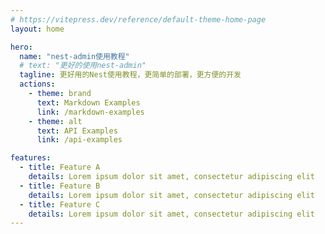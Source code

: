 ```yaml
---
# https://vitepress.dev/reference/default-theme-home-page
layout: home

hero:
  name: "nest-admin使用教程"
  # text: "更好的使用nest-admin"
  tagline: 更好用的Nest使用教程，更简单的部署，更方便的开发
  actions:
    - theme: brand
      text: Markdown Examples
      link: /markdown-examples
    - theme: alt
      text: API Examples
      link: /api-examples

features:
  - title: Feature A
    details: Lorem ipsum dolor sit amet, consectetur adipiscing elit
  - title: Feature B
    details: Lorem ipsum dolor sit amet, consectetur adipiscing elit
  - title: Feature C
    details: Lorem ipsum dolor sit amet, consectetur adipiscing elit
---
```



